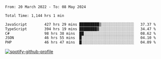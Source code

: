 <!--START_SECTION:waka-->

```txt
From: 20 March 2022 - To: 08 May 2024

Total Time: 1,144 hrs 1 min

JavaScript        427 hrs 29 mins █████████▒░░░░░░░░░░░░░░░   37.37 %
TypeScript        394 hrs 19 mins ████████▓░░░░░░░░░░░░░░░░   34.47 %
C#                98 hrs 38 mins  ██░░░░░░░░░░░░░░░░░░░░░░░   08.62 %
JSON              46 hrs 55 mins  █░░░░░░░░░░░░░░░░░░░░░░░░   04.10 %
PHP               46 hrs 47 mins  █░░░░░░░░░░░░░░░░░░░░░░░░   04.09 %
```

<!--END_SECTION:waka-->
[![spotify-github-profile](https://spotify-github-profile.vercel.app/api/view?uid=c00zprrvy9xiloa9qnco3hmng&cover_image=true&theme=novatorem&show_offline=false&background_color=121212&bar_color=53b14f&bar_color_cover=false)](https://spotify-github-profile.vercel.app/api/view?uid=c00zprrvy9xiloa9qnco3hmng&redirect=true)



